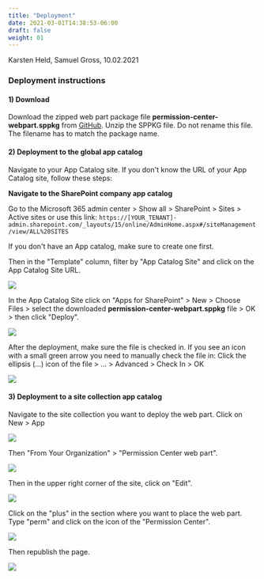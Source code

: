 ```yaml
---
title: "Deployment"
date: 2021-03-01T14:38:53-06:00
draft: false
weight: 01
---
```

Karsten Held, Samuel Gross, 10.02.2021

### Deployment instructions

#### 1) Download

Download the zipped web part package file **permission-center-webpart.sppkg** from [GitHub](https://github.com/WhizzyApps/SPO-Permission-Center-Web-Part/releases/download/V1.0.2/SharePoint-Package_sppkg.zip). Unzip the SPPKG file. Do not rename this file. The filename has to match the package name.

#### 2) Deployment to the global app catalog

Navigate to your App Catalog site. If you don't know the URL of your App Catalog site, follow these steps:

**Navigate to the SharePoint company app catalog**

Go to the Microsoft 365 admin center > Show all > SharePoint > Sites > Active sites or use this link: 
`https://[YOUR_TENANT]-admin.sharepoint.com/_layouts/15/online/AdminHome.aspx#/siteManagement/view/ALL%20SITES`

If you don't have an App catalog, make sure to create one first.

Then in the "Template" column, filter by "App Catalog Site" and click on the App Catalog Site URL.

![](/Deployment/images/01.png)

In the App Catalog Site click on "Apps for SharePoint" > New > Choose Files > select the downloaded **permission-center-webpart.sppkg** file > OK > then click "Deploy".

![](/Deployment/images/02.png)


After the deployment, make sure the file is checked in. If you see an icon with a small green arrow you need to manually check the file in: Click the ellipsis (…) icon of the file > … > Advanced > Check In > OK

![](/Deployment/images/03.png)


#### 3) Deployment to a site collection app catalog

Navigate to the site collection you want to deploy the web part. Click on New > App

![](/Deployment/images/04.png)


Then "From Your Organization" > "Permission Center web part".

![](/Deployment/images/05.png)


Then in the upper right corner of the site, click on "Edit".

![](/Deployment/images/06.png)


Click on the "plus" in the section where you want to place the web part. Type "perm" and click on the icon of the "Permission Center". 

![](/Deployment/images/07.png)

Then republish the page.

![](/Deployment/images/08.png)
